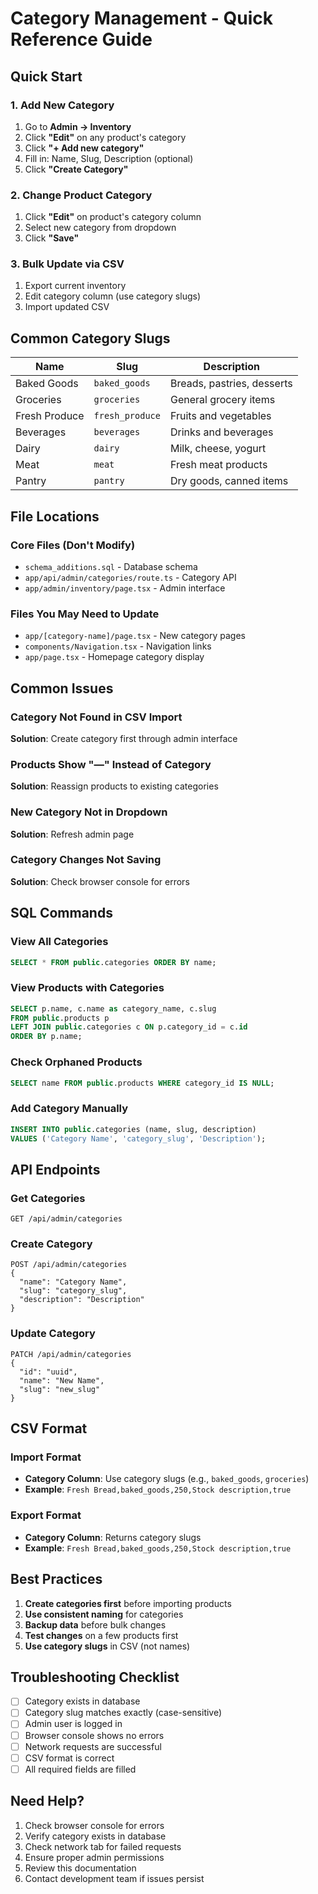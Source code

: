 # Category Management - Quick Reference Guide

## Quick Start

### 1. Add New Category

1. Go to **Admin → Inventory**
2. Click **"Edit"** on any product's category
3. Click **"+ Add new category"**
4. Fill in: Name, Slug, Description (optional)
5. Click **"Create Category"**

### 2. Change Product Category

1. Click **"Edit"** on product's category column
2. Select new category from dropdown
3. Click **"Save"**

### 3. Bulk Update via CSV

1. Export current inventory
2. Edit category column (use category slugs)
3. Import updated CSV

## Common Category Slugs

| Name          | Slug            | Description                |
| ------------- | --------------- | -------------------------- |
| Baked Goods   | `baked_goods`   | Breads, pastries, desserts |
| Groceries     | `groceries`     | General grocery items      |
| Fresh Produce | `fresh_produce` | Fruits and vegetables      |
| Beverages     | `beverages`     | Drinks and beverages       |
| Dairy         | `dairy`         | Milk, cheese, yogurt       |
| Meat          | `meat`          | Fresh meat products        |
| Pantry        | `pantry`        | Dry goods, canned items    |

## File Locations

### Core Files (Don't Modify)

- `schema_additions.sql` - Database schema
- `app/api/admin/categories/route.ts` - Category API
- `app/admin/inventory/page.tsx` - Admin interface

### Files You May Need to Update

- `app/[category-name]/page.tsx` - New category pages
- `components/Navigation.tsx` - Navigation links
- `app/page.tsx` - Homepage category display

## Common Issues

### Category Not Found in CSV Import

**Solution**: Create category first through admin interface

### Products Show "—" Instead of Category

**Solution**: Reassign products to existing categories

### New Category Not in Dropdown

**Solution**: Refresh admin page

### Category Changes Not Saving

**Solution**: Check browser console for errors

## SQL Commands

### View All Categories

```sql
SELECT * FROM public.categories ORDER BY name;
```

### View Products with Categories

```sql
SELECT p.name, c.name as category_name, c.slug
FROM public.products p
LEFT JOIN public.categories c ON p.category_id = c.id
ORDER BY p.name;
```

### Check Orphaned Products

```sql
SELECT name FROM public.products WHERE category_id IS NULL;
```

### Add Category Manually

```sql
INSERT INTO public.categories (name, slug, description)
VALUES ('Category Name', 'category_slug', 'Description');
```

## API Endpoints

### Get Categories

```
GET /api/admin/categories
```

### Create Category

```
POST /api/admin/categories
{
  "name": "Category Name",
  "slug": "category_slug",
  "description": "Description"
}
```

### Update Category

```
PATCH /api/admin/categories
{
  "id": "uuid",
  "name": "New Name",
  "slug": "new_slug"
}
```

## CSV Format

### Import Format

- **Category Column**: Use category slugs (e.g., `baked_goods`, `groceries`)
- **Example**: `Fresh Bread,baked_goods,250,Stock description,true`

### Export Format

- **Category Column**: Returns category slugs
- **Example**: `Fresh Bread,baked_goods,250,Stock description,true`

## Best Practices

1. **Create categories first** before importing products
2. **Use consistent naming** for categories
3. **Backup data** before bulk changes
4. **Test changes** on a few products first
5. **Use category slugs** in CSV (not names)

## Troubleshooting Checklist

- [ ] Category exists in database
- [ ] Category slug matches exactly (case-sensitive)
- [ ] Admin user is logged in
- [ ] Browser console shows no errors
- [ ] Network requests are successful
- [ ] CSV format is correct
- [ ] All required fields are filled

## Need Help?

1. Check browser console for errors
2. Verify category exists in database
3. Check network tab for failed requests
4. Ensure proper admin permissions
5. Review this documentation
6. Contact development team if issues persist
